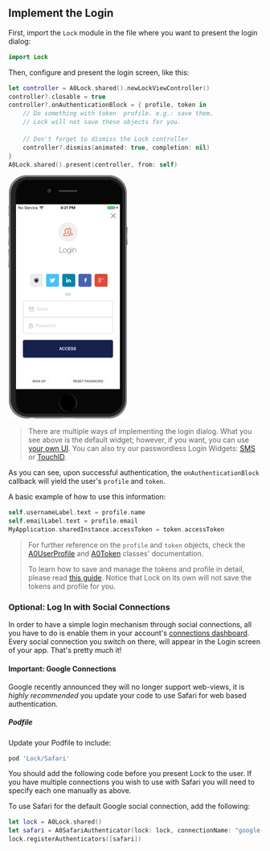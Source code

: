 ## Implement the Login

First, import the `Lock` module in the file where you want to present the login dialog:

```swift
import Lock
```

Then, configure and present the login screen, like this:

```swift
let controller = A0Lock.shared().newLockViewController()
controller?.closable = true
controller?.onAuthenticationBlock = { profile, token in
    // Do something with token  profile. e.g.: save them.
    // Lock will not save these objects for you.

    // Don't forget to dismiss the Lock controller
    controller?.dismiss(animated: true, completion: nil)
}
A0Lock.shared().present(controller, from: self)
```

[![Lock.png](/media/articles/native-platforms/ios-swift/Lock-Widget-Screenshot.png)](https://auth0.com)

> There are multiple ways of implementing the login dialog. What you see above is the default widget; however, if you want, you can use [your own UI](/libraries/lock-ios/use-your-own-ui).
> You can also try our passwordless Login Widgets: [SMS](/libraries/lock-ios#sms) or [TouchID](/libraries/lock-ios#touchid).

As you can see, upon successful authentication, the `onAuthenticationBlock` callback will yield the user's `profile` and `token`.

A basic example of how to use this information:

```swift
self.usernameLabel.text = profile.name
self.emailLabel.text = profile.email
MyApplication.sharedInstance.accessToken = token.accessToken
```

> For further reference on the `profile` and `token` objects, check the [A0UserProfile](https://github.com/auth0/Lock.iOS-OSX/blob/master/Lock/Core/A0UserProfile.h) and [A0Token](https://github.com/auth0/Lock.iOS-OSX/blob/master/Lock/Core/A0Token.h) classes' documentation.
>
> To learn how to save and manage the tokens and profile in detail, please read [this guide](/libraries/lock-ios/save-and-refresh-jwt-tokens). Notice that Lock on its own will not save the tokens and profile for you.

### Optional: Log In with Social Connections

In order to have a simple login mechanism through social connections, all you have to do is enable them in your account's [connections dashboard](${manage_url}/#/connections/social). Every social connection you switch on there, will appear in the Login screen of your app. That's pretty much it!

#### Important: Google Connections

Google recently announced they will no longer support web-views, it is *highly recommended* you update your code to use Safari for web based authentication.

##### Podfile

Update your Podfile to include:

```ruby
pod 'Lock/Safari'
```

You should add the following code before you present Lock to the user. If you have multiple connections you wish to
use with Safari you will need to specify each one manually as above.

To use Safari for the default Google social connection, add the following:

```swift
let lock = A0Lock.shared()
let safari = A0SafariAuthenticator(lock: lock, connectionName: "google-oauth2")
lock.registerAuthenticators([safari])    
```
